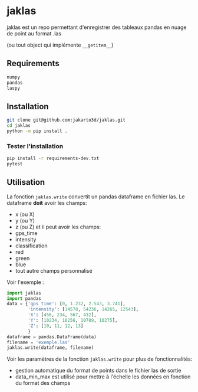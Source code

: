 # jaklas

jaklas est un repo permettant d'enregistrer des tableaux pandas en nuage de point au format .las

(ou tout object qui implémente ``__getitem__``)

## Requirements
```bash
numpy
pandas
laspy
```

## Installation
```bash
git clone git@github.com:jakarto3d/jaklas.git
cd jaklas
python -m pip install .
```

### Tester l'installation
```bash
pip install -r requirements-dev.txt
pytest
```

## Utilisation
La fonction ``jaklas.write`` convertit un pandas dataframe en fichier las. 
Le dataframe **doit** avoir les champs:
 - x (ou X)
 - y (ou Y)
 - z (ou Z)
et il peut avoir les champs:
 - gps_time
 - intensity
 - classification
 - red
 - green
 - blue
 - tout autre champs personnalisé

Voir l'exemple :
```python
import jaklas
import pandas
data = {'gps_time': [0, 1.232, 2.543, 3.741],
        'intensity': [14578, 54236, 14265, 12543],
        'X': [456, 234, 567, 432],
        'Y': [10234, 10256, 10789, 10275],
        'Z': [10, 11, 12, 13]
        }
dataframe = pandas.DataFrame(data)
filename = 'exemple.las'
jaklas.write(dataframe, filename)
```

Voir les paramètres de la fonction ``jaklas.write`` pour plus de fonctionnalités:

 - gestion automatique du format de points dans le fichier las de sortie
 - data_min_max est utilisé pour mettre à l'échelle les données en fonction du format des champs
